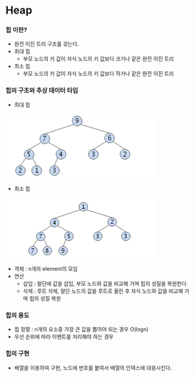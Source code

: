 # Heap

### 힙 이란?

- 완전 이진 트리 구조를 갖는다.
- 최대 힙
  - 부모 노드의 키 값이 자식 노드의 키 값보다 크거나 같은 완전 이진 트리
- 최소 힙
  - 부모 노드의 키 값이 자식 노드의 키 값보다 작거나 같은 완전 이진 트리



### 힙의 구조와 추상 데이터 타입

- 최대 힙

<img src="Heap.assets/image-20230225153317468.png" alt="image-20230225153317468" style="zoom: 127%;" />

- 최소 힙

![image-20230225153330451](Heap.assets/image-20230225153330451.png)

- 객체 : n개의 element의 모임
- 연산
  - 삽입 : 말단에 값을 삽입, 부모 노드와 값을 비교해 가며 힙의 성질을 복원한다.
  - 삭제 : 루트 삭제, 말단 노드의 값을 루트로 올린 후 자식 노드와 값을 비교해 가며 힙의 성질 복원



### 힙의 용도

- 힙 정렬 : n개의 요소중 가장 큰 값을 뽑아야 되는 경우 O(logn)
- 우선 순위에 따라 이벤트를 처리해야 하는 경우



### 힙의 구현

- 배열을 이용하여 구현, 노드에 번호를 붙여서 배열의 인덱스에 대응시킨다.